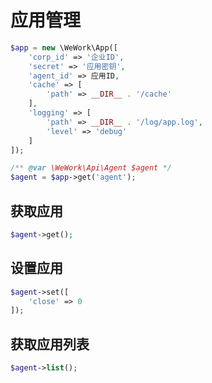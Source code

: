 # 应用管理

```php
$app = new \WeWork\App([
    'corp_id' => '企业ID',
    'secret' => '应用密钥',
    'agent_id' => 应用ID,
    'cache' => [
        'path' => __DIR__ . '/cache'
    ],
    'logging' => [
        'path' => __DIR__ . '/log/app.log',
        'level' => 'debug'
    ]
]);
```

```php
/** @var \WeWork\Api\Agent $agent */
$agent = $app->get('agent');
```

## 获取应用

```php
$agent->get();
```

## 设置应用

```php
$agent->set([
    'close' => 0
]);
```

## 获取应用列表

```php
$agent->list();
```
